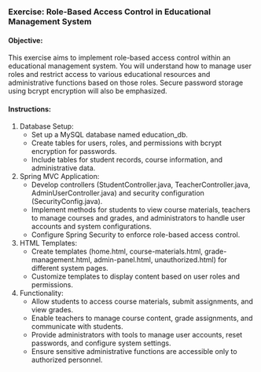 ### Exercise: Role-Based Access Control in Educational Management System

#### Objective:
This exercise aims to implement role-based access control within an educational management system. You will understand how to manage user roles and restrict access to various educational resources and administrative functions based on those roles. Secure password storage using bcrypt encryption will also be emphasized.

#### Instructions:
1.	Database Setup:
    -	Set up a MySQL database named education_db.
    -	Create tables for users, roles, and permissions with bcrypt encryption for passwords.
    -	Include tables for student records, course information, and administrative data.
2.	Spring MVC Application:
    -	Develop controllers (StudentController.java, TeacherController.java, AdminUserController.java) and security configuration (SecurityConfig.java).
    -	Implement methods for students to view course materials, teachers to manage courses and grades, and administrators to handle user accounts and system configurations.
    -	Configure Spring Security to enforce role-based access control.
3.	HTML Templates:
    -	Create templates (home.html, course-materials.html, grade-management.html, admin-panel.html, unauthorized.html) for different system pages.
    -	Customize templates to display content based on user roles and permissions.
4.	Functionality:
    -	Allow students to access course materials, submit assignments, and view grades.
    -	Enable teachers to manage course content, grade assignments, and communicate with students.
    -	Provide administrators with tools to manage user accounts, reset passwords, and configure system settings.
    -	Ensure sensitive administrative functions are accessible only to authorized personnel.
